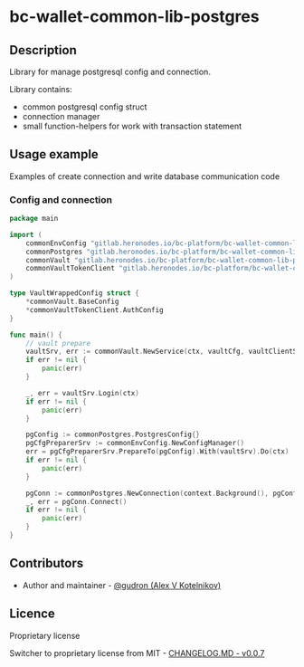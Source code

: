 # bc-wallet-common-lib-postgres

## Description 

Library for manage postgresql config and connection.

Library contains:
* common postgresql config struct
* connection manager
* small function-helpers for work with transaction statement

## Usage example

Examples of create connection and write database communication code

### Config and connection
```go
package main

import (
	commonEnvConfig "gitlab.heronodes.io/bc-platform/bc-wallet-common-lib-postgres/pkg/envconfig"
    commonPostgres "gitlab.heronodes.io/bc-platform/bc-wallet-common-lib-postgres/pkg/postgres"
	commonVault "gitlab.heronodes.io/bc-platform/bc-wallet-common-lib-postgres/pkg/vault"
	commonVaultTokenClient "gitlab.heronodes.io/bc-platform/bc-wallet-common-lib-postgres/pkg/vault/client/token"
)

type VaultWrappedConfig struct {
	*commonVault.BaseConfig
	*commonVaultTokenClient.AuthConfig
}

func main() {
	// vault prepare 
	vaultSrv, err := commonVault.NewService(ctx, vaultCfg, vaultClientSrv)
	if err != nil {
		panic(err)
	}

	_, err = vaultSrv.Login(ctx)
	if err != nil {
		panic(err)
	}

	pgConfig := commonPostgres.PostgresConfig{}
	pgCfgPreparerSrv := commonEnvConfig.NewConfigManager()
	err = pgCfgPreparerSrv.PrepareTo(pgConfig).With(vaultSrv).Do(ctx)
	if err != nil {
		panic(err)
	}

	pgConn := commonPostgres.NewConnection(context.Background(), pgConfig, loggerSvc)
	_, err = pgConn.Connect()
	if err != nil {
		panic(err)
	}
}


```

## Contributors

* Author and maintainer - [@gudron (Alex V Kotelnikov)](https://github.com/gudron)

## Licence

Proprietary license

Switcher to proprietary license from MIT - [CHANGELOG.MD - v0.0.7](./CHANGELOG.md)